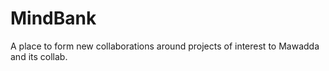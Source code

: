 # MindBank
A place to form new collaborations around projects of interest to Mawadda and its collab.
